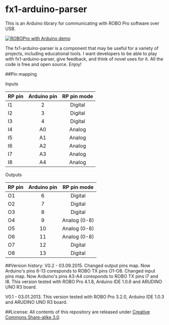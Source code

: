 # fx1-arduino-parser

This is an Arduino library for communicating with ROBO Pro software over USB.

[![ROBOPro with Arduino demo](http://img.youtube.com/vi/otV3sn2Q770/0.jpg)](http://www.youtube.com/watch?v=otV3sn2Q770)

The fx1-arduino-parser is a component that may be useful for a variety of projects, including educational tools. I want developers to be able to play with fx1-arduino-parser, give feedback, and think of novel uses for it. All the code is free and open source. Enjoy!

##Pin mapping

Inputs

| RP pin        | Arduino pin | RP pin mode |
|:------------- |:-----------:|:-----------:|
| I1            | 2           | Digital     |
| I2            | 3           | Digital     |
| I3            | 4           | Digital     |
| I4            | A0          | Analog      |
| I5            | A1          | Analog      |
| I6            | A2          | Analog      |
| I7            | A3          | Analog      |
| I8            | A4          | Analog      |


Оutputs

| RP pin        | Arduino pin | RP pin mode  |
|:------------- |:-----------:|:------------:|
| O1            | 6           | Digital      |
| O2            | 7           | Digital      |
| O3            | 8           | Digital      |
| O4            | 9           | Analog (0-8) |
| O5            | 10          | Analog (0-8) |
| O6            | 11          | Analog (0-8) |
| O7            | 12          | Digital      |
| O8            | 13          | Digital      |

##Version history:
V0.2 - 03.09.2015. Changed output pins map. Now Arduino's pins 6-13 coresponds to ROBO TX pins O1-O8.
                   Changed input pins map. Now Arduino's pins A3-A4 coresponds to ROBO TX pins I7 and I8.
                   This version tested with ROBO Pro 4.1.8, Arduino IDE 1.0.6 and ARUDINO UNO R3 board.
				   
V0.1 - 03.01.2013. This version tested with ROBO Pro 3.2.0, Arduino IDE 1.0.3 and ARUDINO UNO R3 board.

##License:
All contents of this repository are released under [Creative Commons Share-alike 3.0](http://creativecommons.org/licenses/by-sa/3.0/).
